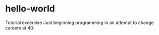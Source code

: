 # hello-world
Tutorial excercise
Just beginning programming in an attempt to change careers at 40. 
